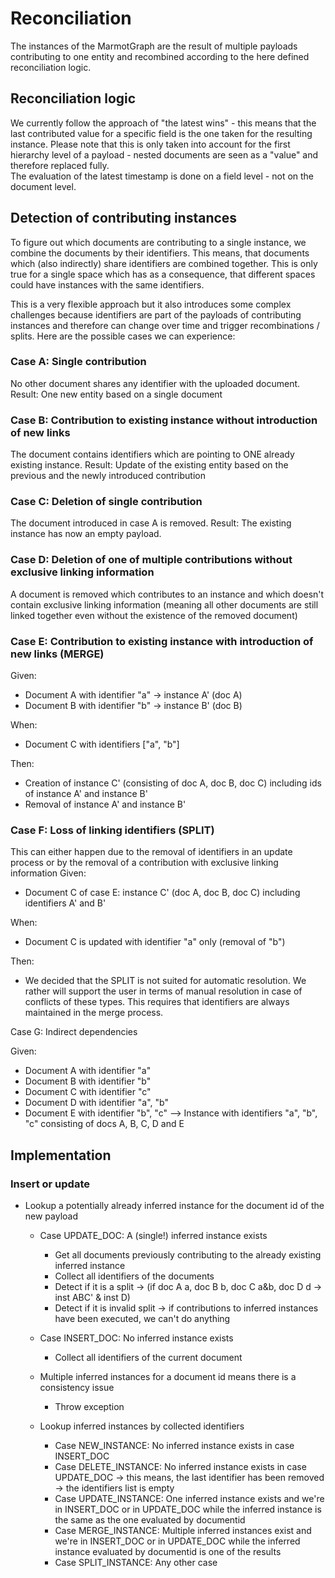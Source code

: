 # Reconciliation

The instances of the MarmotGraph are the result of multiple 
payloads contributing to one entity and recombined according to the here
defined reconciliation logic.

## Reconciliation logic
We currently follow the approach of "the latest wins" - this means that
the last contributed value for a specific field is the one taken for the
resulting instance. Please note that this is only taken into account for
the first hierarchy level of a payload - nested documents are seen as a 
"value" and therefore replaced fully.   
The evaluation of the latest timestamp is done on a field level - not on
the document level.

## Detection of contributing instances
To figure out which documents are contributing to a single instance, we 
combine the documents by their identifiers. This means, that documents 
which (also indirectly) share identifiers are combined together. This is
only true for a single space which has as a consequence, that different
spaces could have instances with the same identifiers.  

This is a very flexible approach but it also introduces some complex
challenges because identifiers are part of the payloads of contributing
instances and therefore can change over time and trigger recombinations /
splits. Here are the possible cases we can experience:


### Case A: Single contribution
No other document shares any identifier with the uploaded document.    
Result: One new entity based on a single document

### Case B: Contribution to existing instance without introduction of new links
The document contains identifiers which are pointing to ONE already existing instance. 
Result: Update of the existing entity based on the previous and the newly introduced contribution

### Case C: Deletion of single contribution
The document introduced in case A is removed.
Result: The existing instance has now an empty payload.

### Case D: Deletion of one of multiple contributions without exclusive linking information
A document is removed which contributes to an instance and which doesn't
contain exclusive linking information (meaning all other documents are 
still linked together even without the existence of the removed document)

### Case E: Contribution to existing instance with introduction of new links (MERGE)
Given: 
* Document A with identifier "a" -> instance A' (doc A)
* Document B with identifier "b" -> instance B' (doc B)

When:
* Document C with identifiers \["a", "b"\] 

Then:
* Creation of instance C' (consisting of doc A, doc B, doc C) including ids of instance A' and instance B'
* Removal of instance A' and instance B'

### Case F: Loss of linking identifiers (SPLIT)
This can either happen due to the removal of identifiers in an update process or by the removal of a contribution with exclusive linking information
Given: 
* Document C of case E: instance C' (doc A, doc B, doc C) including identifiers A' and B' 

When: 
* Document C is updated with identifier "a" only (removal of "b")

Then:
* We decided that the SPLIT is not suited for automatic resolution. We rather will support the user in terms of manual resolution in case of conflicts of these types. This requires that identifiers are always maintained in the merge process.



Case G: Indirect dependencies

Given: 
* Document A with identifier "a"
* Document B with identifier "b"
* Document C with identifier "c"
* Document D with identifier "a", "b" 
* Document E with identifier "b", "c"
--> Instance with identifiers "a", "b", "c" consisting of docs A, B, C, D and E

## Implementation

### Insert or update
* Lookup a potentially already inferred instance for the document id of the new payload
    * Case UPDATE_DOC: A (single!) inferred instance exists
        * Get all documents previously contributing to the already existing inferred instance
        * Collect all identifiers of the documents
        * Detect if it is a split -> (if doc A a, doc B b, doc C a&b, doc D d -> inst ABC' & inst D)
        * Detect if it is invalid split -> if contributions to inferred instances have been executed, we can't do anything
    * Case INSERT_DOC: No inferred instance exists               
        * Collect all identifiers of the current document
    * Multiple inferred instances for a document id means there is a consistency issue
        * Throw exception 

    * Lookup inferred instances by collected identifiers     
        * Case NEW_INSTANCE: No inferred instance exists in case INSERT_DOC        
        * Case DELETE_INSTANCE: No inferred instance exists in case UPDATE_DOC -> this means, the last identifier has been removed -> the identifiers list is empty
        * Case UPDATE_INSTANCE: One inferred instance exists and we're in INSERT_DOC or in UPDATE_DOC while the inferred instance is the same as the one evaluated by documentid
        * Case MERGE_INSTANCE: Multiple inferred instances exist and we're in INSERT_DOC or in UPDATE_DOC while the inferred instance evaluated by documentid is one of the results
        * Case SPLIT_INSTANCE: Any other case  
     